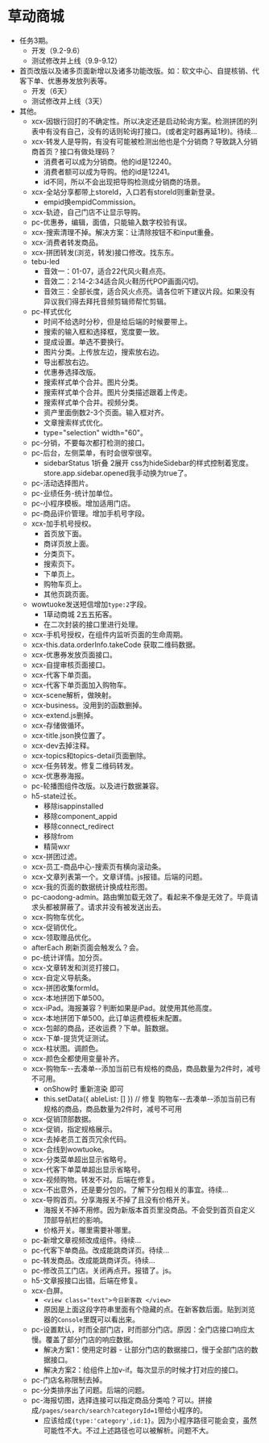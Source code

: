 # 草动商城
* 任务3期。
    - 开发（9.2-9.6）
    - 测试修改并上线（9.9-9.12）
* 首页改版以及诸多页面新增以及诸多功能改版。如：软文中心、自提核销、代客下单、优惠券发放列表等。
    - 开发（6天）
    - 测试修改并上线（3天）
* 其他。
    - xcx-因银行回打的不确定性。所以决定还是启动轮询方案。检测拼团的列表中有没有自己，没有的话则轮询打接口。(或者定时器再延1秒)。待续...
    - xcx-转发人是导购，有没有可能被检测出他也是个分销商？导致跳入分销商首页？接口有做处理码？
        - 消费者可以成为分销商。他的id是12240。
        - 消费者额可以成为导购。他的id是12241。
        - id不同，所以不会出现把导购检测成分销商的场景。
    - xcx-全站分享都带上storeId，入口若有storeId则重新登录。
        - empid换empidCommission。
    - xcx-轨迹，自己门店不让显示导购。
    - pc-优惠券，编辑，面值，只能输入数字校验有误。
    - xcx-搜索清理不掉。解决方案：让清除按钮不和input重叠。
    - xcx-消费者转发商品。
    - xcx-拼团转发(浏览，转发)接口修改。找东东。
    - tebu-led
        - 音效一：01-07，适合22代风火鞋点亮。
        - 音效二：2:14-2:34适合风火鞋历代POP画面闪切。
        - 音效三：全部长度，适合风火点亮。请各位听下建议片段。如果没有异议我们得去拜托音频剪辑师帮忙剪辑。
    - pc-样式优化
        - 时间不给选时分秒，但是给后端的时候要带上。
        - 搜索的输入框和选择框，宽度要一致。
        - 提成设置。单选不要换行。
        - 图片分类。上传放左边，搜索放右边。
        - 导出都放右边。
        - 优惠券选择改版。
        - 搜索样式单个合并。图片分类。
        - 搜索样式单个合并。图片分类描述跟着上传走。
        - 搜索样式单个合并。视频分类。
        - 资产里面倒数2-3个页面。输入框对齐。
        - 文章搜索样式优化。
        - type="selection" width="60"。
    - pc-分销，不要每次都打检测的接口。
    - pc-后台，左侧菜单，有时会很窄很窄。
        - sidebarStatus 1折叠 2展开 css为hideSidebar的样式控制着宽度。store.app.sidebar.opened我手动换为true了。
    - pc-活动选择图片。
    - pc-业绩任务-统计加单位。
    - pc-小程序模板。增加适用门店。
    - pc-商品评价管理。增加手机号字段。
    - xcx-加手机号授权。
        - 首页放下面。
        - 商详页放上面。
        - 分类页下。
        - 搜索页下。
        - 下单页上。
        - 购物车页上。
        - 其他页跳页面。
    - wowtuoke发送短信增加`type:2`字段。
        - 1草动商城 2五五拓客。
        - 在二次封装的接口里进行处理。
    - xcx-手机号授权，在组件内监听页面的生命周期。
    - xcx-this.data.orderInfo.takeCode 获取二维码数据。
    - xcx-优惠券发放页面接口。
    - xcx-自提审核页面接口。
    - xcx-代客下单页面。
    - xcx-代客下单页面加入购物车。
    - xcx-scene解析，做映射。
    - xcx-business。没用到的函数删掉。
    - xcx-extend.js删掉。
    - xcx-存储做循环。
    - xcx-title.json换位置了。
    - xcx-dev去掉注释。
    - xcx-topics和topics-detail页面删除。
    - xcx-任务转发。修复二维码转发。
    - xcx-优惠券海报。
    - pc-轮播图组件改版。以及进行数据兼容。
    - h5-state过长。
        - 移除isappinstalled
        - 移除component_appid
        - 移除connect_redirect
        - 移除from
        - 精简wxr
    - xcx-拼团过滤。
    - xcx-员工-商品中心-搜索页有横向滚动条。
    - xcx-文章列表第一个。文章详情。js报错。后端的问题。
    - xcx-我的页面的数据统计换成柱形图。
    - pc-caodong-admin。路由懒加载无效了。看起来不像是无效了。毕竟请求头都被屏蔽了。请求并没有被发送出去。
    - xcx-购物车优化。
    - xcx-促销优化。
    - xcx-领取赠品优化。
    - afterEach 刷新页面会触发么？会。
    - pc-统计详情。加分页。
    - xcx-文章转发和浏览打接口。
    - xcx-自定义导航条。
    - xcx-拼团收集formId。
    - xcx-本地拼团下单500。
    - xcx-iPad。海报兼容？判断如果是iPad。就使用其他高度。
    - xcx-本地拼团下单500。此订单运费模板未配置。
    - xcx-包邮的商品，还收运费？下单。脏数据。
    - xcx-下单-提货凭证测试。
    - xcx-柱状图。调颜色。
    - xcx-颜色全都使用变量补齐。
    - xcx-购物车--去凑单--添加当前已有规格的商品，商品数量为2件时，减号不可用。
        - onShow时 重新渲染 即可
        - this.setData({ ableList: [] }) // 修复 购物车--去凑单--添加当前已有规格的商品，商品数量为2件时，减号不可用
    - xcx-促销顶部数据。
    - xcx-促销，指定规格展示。
    - xcx-去掉老员工首页冗余代码。
    - xcx-合线到wowtuoke。
    - xcx-分类菜单超出显示省略号。
    - xcx-代客下单菜单超出显示省略号。
    - xcx-视频购物。转发不对。后端在修复。
    - xcx-不出意外，还是要分包的。了解下分包相关的事宜。待续...
    - xcx-导购首页。分享海报关不掉了且没有价格开关。
        - 海报关不掉不用修。因为新版本首页里没商品。不会受到首页自定义顶部导航栏的影响。
        - 价格开关。哪里需要补哪里。
    - pc-新增文章视频改成组件。待续...
    - pc-代客下单商品。改成能跳商详页。待续...
    - pc-转发商品。改成能跳商详页。待续...
    - pc-修改员工门店。关闭再点开。报错了。js。
    - h5-文章报接口出错。后端在修复。
    - xcx-白屏。
        - `<view class="text">今日新客数 </view>`
        - 原因是上面这段字符串里面有个隐藏的点。在新客数后面。贴到浏览器的`Console`里既可以看出来。
    - pc-设置默认，时而全部门店，时而部分门店。原因：全门店接口响应太慢。覆盖了部分门店的响应数据。
        - 解决方案1：使用定时器 - 让部分门店的数据接口，慢于全部门店的数据接口。
        - 解决方案2：给组件上加v-if。每次显示的时候才打对应的接口。
    - pc-门店名称限制去掉。
    - pc-分类排序出了问题。后端的问题。
    - pc-海报切图，选择连接可以指定商品分类哈？可以。拼接成`/pages/search/search?categoryId=1`带给小程序的。
        - 应该给成`{type:'category',id:1}`。因为小程序路径可能会变，虽然可能性不大。不过上述路径也可以被解析。问题不大。
